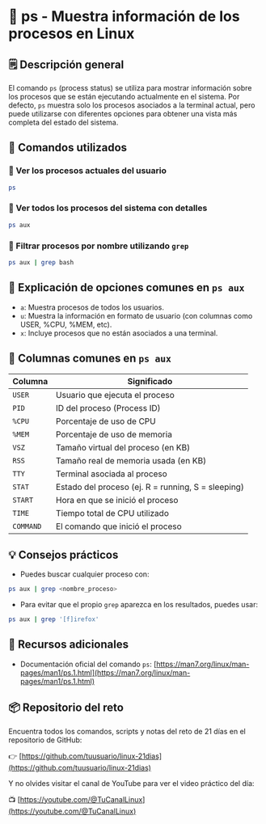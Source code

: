 # 🧠 ps - Muestra información de los procesos en Linux

## 🗒️ Descripción general

El comando `ps` (process status) se utiliza para mostrar información sobre los procesos que se están
ejecutando actualmente en el sistema. Por defecto, `ps` muestra solo los procesos asociados a la
terminal actual, pero puede utilizarse con diferentes opciones para obtener una vista más completa
del estado del sistema.

## 🧰 Comandos utilizados

### 📌 Ver los procesos actuales del usuario

```bash
ps
```

### 📌 Ver todos los procesos del sistema con detalles

```bash
ps aux
```

### 📌 Filtrar procesos por nombre utilizando `grep`

```bash
ps aux | grep bash
```

## 🧩 Explicación de opciones comunes en `ps aux`

* `a`: Muestra procesos de todos los usuarios.
* `u`: Muestra la información en formato de usuario (con columnas como USER, %CPU, %MEM, etc).
* `x`: Incluye procesos que no están asociados a una terminal.

## 🧵 Columnas comunes en `ps aux`

| Columna  | Significado                                      |
|----------|--------------------------------------------------|
| `USER`   | Usuario que ejecuta el proceso                   |
| `PID`    | ID del proceso (Process ID)                      |
| `%CPU`   | Porcentaje de uso de CPU                         |
| `%MEM`   | Porcentaje de uso de memoria                     |
| `VSZ`    | Tamaño virtual del proceso (en KB)               |
| `RSS`    | Tamaño real de memoria usada (en KB)             |
| `TTY`    | Terminal asociada al proceso                     |
| `STAT`   | Estado del proceso (ej. R = running, S = sleeping) |
| `START`  | Hora en que se inició el proceso                 |
| `TIME`   | Tiempo total de CPU utilizado                    |
| `COMMAND`| El comando que inició el proceso                 |

## 💡 Consejos prácticos

* Puedes buscar cualquier proceso con:

```bash
ps aux | grep <nombre_proceso>
```

* Para evitar que el propio `grep` aparezca en los resultados, puedes usar:

```bash
ps aux | grep '[f]irefox'
```

## 🔗 Recursos adicionales

* Documentación oficial del comando `ps`:
  [https://man7.org/linux/man-pages/man1/ps.1.html](https://man7.org/linux/man-pages/man1/ps.1.html)

## 📦 Repositorio del reto

Encuentra todos los comandos, scripts y notas del reto de 21 días en el repositorio de GitHub:

👉 [https://github.com/tuusuario/linux-21dias](https://github.com/tuusuario/linux-21dias)

Y no olvides visitar el canal de YouTube para ver el video práctico del día:

📺 [https://youtube.com/@TuCanalLinux](https://youtube.com/@TuCanalLinux)
